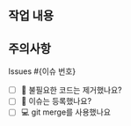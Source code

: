 ## 작업 내용

## 주의사항

Issues #{이슈 번호}

- [ ] 🧹 불필요한 코드는 제거했나요?
- [ ] 💭 이슈는 등록했나요?
- [ ] 💻 git merge를 사용했나요
